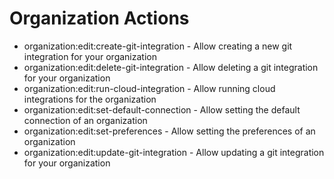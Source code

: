 # Organization Actions

* organization:edit:create-git-integration - Allow creating a new git integration for your organization
* organization:edit:delete-git-integration - Allow deleting a git integration for your organization
* organization:edit:run-cloud-integration - Allow running cloud integrations for the organization
* organization:edit:set-default-connection - Allow setting the default connection of an organization
* organization:edit:set-preferences - Allow setting the preferences of an organization
* organization:edit:update-git-integration - Allow updating a git integration for your organization

